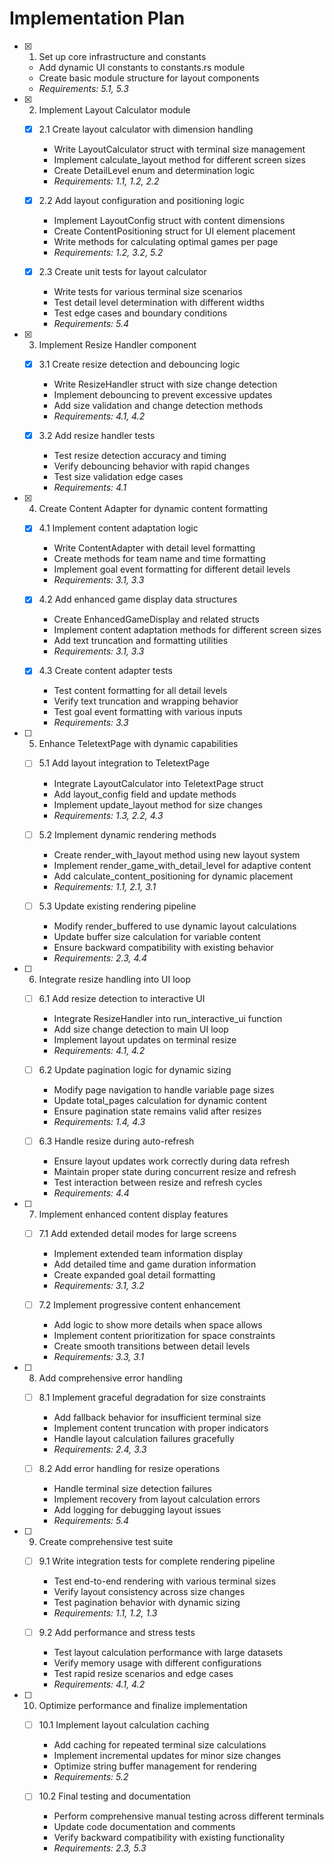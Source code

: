 # Implementation Plan

- [x] 1. Set up core infrastructure and constants
  - Add dynamic UI constants to constants.rs module
  - Create basic module structure for layout components
  - _Requirements: 5.1, 5.3_

- [x] 2. Implement Layout Calculator module
  - [x] 2.1 Create layout calculator with dimension handling
    - Write LayoutCalculator struct with terminal size management
    - Implement calculate_layout method for different screen sizes
    - Create DetailLevel enum and determination logic
    - _Requirements: 1.1, 1.2, 2.2_

  - [x] 2.2 Add layout configuration and positioning logic
    - Implement LayoutConfig struct with content dimensions
    - Create ContentPositioning struct for UI element placement
    - Write methods for calculating optimal games per page
    - _Requirements: 1.2, 3.2, 5.2_

  - [x] 2.3 Create unit tests for layout calculator
    - Write tests for various terminal size scenarios
    - Test detail level determination with different widths
    - Test edge cases and boundary conditions
    - _Requirements: 5.4_

- [x] 3. Implement Resize Handler component
  - [x] 3.1 Create resize detection and debouncing logic
    - Write ResizeHandler struct with size change detection
    - Implement debouncing to prevent excessive updates
    - Add size validation and change detection methods
    - _Requirements: 4.1, 4.2_

  - [x] 3.2 Add resize handler tests
    - Test resize detection accuracy and timing
    - Verify debouncing behavior with rapid changes
    - Test size validation edge cases
    - _Requirements: 4.1_

- [x] 4. Create Content Adapter for dynamic content formatting
  - [x] 4.1 Implement content adaptation logic
    - Write ContentAdapter with detail level formatting
    - Create methods for team name and time formatting
    - Implement goal event formatting for different detail levels
    - _Requirements: 3.1, 3.3_

  - [x] 4.2 Add enhanced game display data structures
    - Create EnhancedGameDisplay and related structs
    - Implement content adaptation methods for different screen sizes
    - Add text truncation and formatting utilities
    - _Requirements: 3.1, 3.3_

  - [x] 4.3 Create content adapter tests
    - Test content formatting for all detail levels
    - Verify text truncation and wrapping behavior
    - Test goal event formatting with various inputs
    - _Requirements: 3.3_

- [ ] 5. Enhance TeletextPage with dynamic capabilities
  - [ ] 5.1 Add layout integration to TeletextPage
    - Integrate LayoutCalculator into TeletextPage struct
    - Add layout_config field and update methods
    - Implement update_layout method for size changes
    - _Requirements: 1.3, 2.2, 4.3_

  - [ ] 5.2 Implement dynamic rendering methods
    - Create render_with_layout method using new layout system
    - Implement render_game_with_detail_level for adaptive content
    - Add calculate_content_positioning for dynamic placement
    - _Requirements: 1.1, 2.1, 3.1_

  - [ ] 5.3 Update existing rendering pipeline
    - Modify render_buffered to use dynamic layout calculations
    - Update buffer size calculation for variable content
    - Ensure backward compatibility with existing behavior
    - _Requirements: 2.3, 4.4_

- [ ] 6. Integrate resize handling into UI loop
  - [ ] 6.1 Add resize detection to interactive UI
    - Integrate ResizeHandler into run_interactive_ui function
    - Add size change detection to main UI loop
    - Implement layout updates on terminal resize
    - _Requirements: 4.1, 4.2_

  - [ ] 6.2 Update pagination logic for dynamic sizing
    - Modify page navigation to handle variable page sizes
    - Update total_pages calculation for dynamic content
    - Ensure pagination state remains valid after resizes
    - _Requirements: 1.4, 4.3_

  - [ ] 6.3 Handle resize during auto-refresh
    - Ensure layout updates work correctly during data refresh
    - Maintain proper state during concurrent resize and refresh
    - Test interaction between resize and refresh cycles
    - _Requirements: 4.4_

- [ ] 7. Implement enhanced content display features
  - [ ] 7.1 Add extended detail modes for large screens
    - Implement extended team information display
    - Add detailed time and game duration information
    - Create expanded goal detail formatting
    - _Requirements: 3.1, 3.2_

  - [ ] 7.2 Implement progressive content enhancement
    - Add logic to show more details when space allows
    - Implement content prioritization for space constraints
    - Create smooth transitions between detail levels
    - _Requirements: 3.3, 3.1_

- [ ] 8. Add comprehensive error handling
  - [ ] 8.1 Implement graceful degradation for size constraints
    - Add fallback behavior for insufficient terminal size
    - Implement content truncation with proper indicators
    - Handle layout calculation failures gracefully
    - _Requirements: 2.4, 3.3_

  - [ ] 8.2 Add error handling for resize operations
    - Handle terminal size detection failures
    - Implement recovery from layout calculation errors
    - Add logging for debugging layout issues
    - _Requirements: 5.4_

- [ ] 9. Create comprehensive test suite
  - [ ] 9.1 Write integration tests for complete rendering pipeline
    - Test end-to-end rendering with various terminal sizes
    - Verify layout consistency across size changes
    - Test pagination behavior with dynamic sizing
    - _Requirements: 1.1, 1.2, 1.3_

  - [ ] 9.2 Add performance and stress tests
    - Test layout calculation performance with large datasets
    - Verify memory usage with different configurations
    - Test rapid resize scenarios and edge cases
    - _Requirements: 4.1, 4.2_

- [ ] 10. Optimize performance and finalize implementation
  - [ ] 10.1 Implement layout calculation caching
    - Add caching for repeated terminal size calculations
    - Implement incremental updates for minor size changes
    - Optimize string buffer management for rendering
    - _Requirements: 5.2_

  - [ ] 10.2 Final testing and documentation
    - Perform comprehensive manual testing across different terminals
    - Update code documentation and comments
    - Verify backward compatibility with existing functionality
    - _Requirements: 2.3, 5.3_